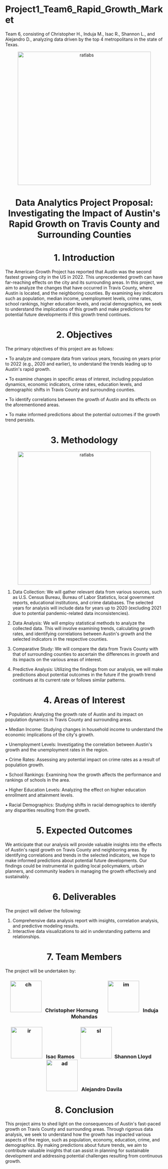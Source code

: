 # Project1_Team6_Rapid_Growth_Market
Team 6, consisting of Christopher H., Induja M., Isac R., Shannon L., and Alejandro D., analyzing data driven by the top  4 metropolitans  in the state of Texas. 

<p align="center">
<img width="424" alt="ratlabs" src=https://github.com/alejandro-davila/Matplotlib_Module5/assets/135288005/fc946ef6-71c7-41c9-b826-d9fa86869726>


<h1 align="center">Data Analytics Project Proposal:  Investigating the Impact of Austin's Rapid Growth on Travis County and Surrounding Counties</h1>

<h1 align="center">1. Introduction</h1>

The American Growth Project has reported that Austin was the second fastest growing city in the US in 2022. This unprecedented growth can have far-reaching effects on the city and its surrounding areas. In this project, we aim to analyze the changes that have occurred in Travis County, where Austin is located, and the neighboring counties. By examining key indicators such as population, median income, unemployment levels, crime rates, school rankings, higher education levels, and racial demographics, we seek to understand the implications of this growth and make predictions for potential future developments if this growth trend continues.

<h1 align="center">2. Objectives</h1>

The primary objectives of this project are as follows:

•    To analyze and compare data from various years, focusing on years prior to 2022 (e.g., 2020 and earlier), to understand the trends leading up to Austin's rapid growth.

•    To examine changes in specific areas of interest, including population dynamics, economic indicators, crime rates, education levels, and demographic shifts in Travis County and surrounding counties.

•    To identify correlations between the growth of Austin and its effects on the aforementioned areas.

•    To make informed predictions about the potential outcomes if the growth trend persists.

<h1 align="center">3. Methodology</h1>

<p align="center">
<img width="424" alt="ratlabs" src=https://github.com/alejandro-davila/Matplotlib_Module5/assets/135288005/66362c83-fc41-4868-9aab-9a2bd76623ae>

1.    Data Collection: We will gather relevant data from various sources, such as U.S. Census Bureau, Bureau of Labor Statistics, local government reports, educational institutions, and crime databases. The selected years for analysis will include data for years up to 2020 (excluding 2021 due to potential pandemic-related data inconsistencies).

2.   Data Analysis: We will employ statistical methods to analyze the collected data. This will involve examining trends, calculating growth rates, and identifying correlations between Austin's growth and the selected indicators in the respective counties.

3.    Comparative Study: We will compare the data from Travis County with that of surrounding counties to ascertain the differences in growth and its impacts on the various areas of interest.

4.    Predictive Analysis: Utilizing the findings from our analysis, we will make predictions about potential outcomes in the future if the growth trend continues at its current rate or follows similar patterns.


<h1 align="center">4. Areas of Interest</h1>

•    Population: Analyzing the growth rate of Austin and its impact on population dynamics in Travis County and surrounding areas.

•    Median Income: Studying changes in household income to understand the economic implications of the city's growth.

•    Unemployment Levels: Investigating the correlation between Austin's growth and the unemployment rates in the region.

•    Crime Rates: Assessing any potential impact on crime rates as a result of population growth.

•    School Rankings: Examining how the growth affects the performance and rankings of schools in the area.

•    Higher Education Levels: Analyzing the effect on higher education enrollment and attainment levels.

•    Racial Demographics: Studying shifts in racial demographics to identify any disparities resulting from the growth.


<h1 align="center">5. Expected Outcomes</h1>

We anticipate that our analysis will provide valuable insights into the effects of Austin's rapid growth on Travis County and neighboring areas. By identifying correlations and trends in the selected indicators, we hope to make informed predictions about potential future developments. Our findings could be instrumental in guiding local policymakers, urban planners, and community leaders in managing the growth effectively and sustainably.

<h1 align="center">6. Deliverables</h1>

The project will deliver the following:

1.    Comprehensive data analysis report with insights, correlation analysis, and predictive modeling results.
2.    Interactive data visualizations to aid in understanding patterns and relationships.


<h1 align="center">7. Team Members</h1>

The project will be undertaken by: 

<h3 align="center">
  <img width="100" alt="ch" src=https://github.com/alejandro-davila/Matplotlib_Module5/assets/135288005/9059bb2c-5f9f-4c5f-99cf-0fabd9850c7d>&nbsp;&nbsp;&nbsp;Christopher Hornung &nbsp;&nbsp; &nbsp; &nbsp;&nbsp;<img width="100" alt="im" src=https://github.com/alejandro-davila/Matplotlib_Module5/assets/135288005/4a080126-b1f9-4c63-aa7b-e64ecf3b3891>&nbsp;&nbsp;&nbsp;Induja Mohandas 
  

<h3 align="center">
  <img width="100" alt="ir" src=https://github.com/alejandro-davila/Matplotlib_Module5/assets/135288005/b442783a-c4c5-4227-abf3-515ad114e539>&nbsp;&nbsp;&nbsp;Isac Ramos&nbsp;&nbsp;&nbsp;&nbsp;&nbsp;<img width="100" alt="sl" src=https://github.com/alejandro-davila/Matplotlib_Module5/assets/135288005/8f92d55c-1471-474b-b104-305582ef9bec>&nbsp;&nbsp;Shannon Lloyd &nbsp;&nbsp;&nbsp;&nbsp;<img width="100" alt="ad" src=https://github.com/alejandro-davila/Matplotlib_Module5/assets/135288005/d6248e88-63ea-4252-aebb-3656284d2c9e>&nbsp;&nbsp;&nbsp;Alejandro Davila

<h1 align="center">8. Conclusion</h1>

This project aims to shed light on the consequences of Austin's fast-paced growth on Travis County and surrounding areas. Through rigorous data analysis, we seek to understand how the growth has impacted various aspects of the region, such as population, economy, education, crime, and demographics. By making predictions about future trends, we aim to contribute valuable insights that can assist in planning for sustainable development and addressing potential challenges resulting from continuous growth.



